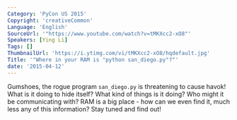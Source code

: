 ```yaml
---
Category: 'PyCon US 2015'
Copyright: 'creativeCommon'
Language: 'English'
SourceUrl: '"https://www.youtube.com/watch?v=tMKXcc2-xO8"'
Speakers: [Ying Li]
Tags: []
ThumbnailUrl: 'https://i.ytimg.com/vi/tMKXcc2-xO8/hqdefault.jpg'
Title: '"Where in your RAM is "python san_diego.py"?"'
date: '2015-04-12'
---
```

Gumshoes, the rogue program `san_diego.py` is threatening to cause havok!  What is it doing to hide itself?  What kind of things is it doing?  Who might it be communicating with?  RAM is a big place - how can we even find it, much less any of this information? Stay tuned and find out!

